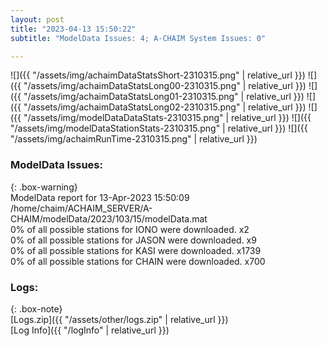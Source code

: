 ```yaml
---
layout: post
title: "2023-04-13 15:50:22"
subtitle: "ModelData Issues: 4; A-CHAIM System Issues: 0"

---
```


![]({{ "/assets/img/achaimDataStatsShort-2310315.png" | relative_url }})
![]({{ "/assets/img/achaimDataStatsLong00-2310315.png" | relative_url }})
![]({{ "/assets/img/achaimDataStatsLong01-2310315.png" | relative_url }})
![]({{ "/assets/img/achaimDataStatsLong02-2310315.png" | relative_url }})
![]({{ "/assets/img/modelDataDataStats-2310315.png" | relative_url }})
![]({{ "/assets/img/modelDataStationStats-2310315.png" | relative_url }})
![]({{ "/assets/img/achaimRunTime-2310315.png" | relative_url }})


### ModelData Issues:  
  
{: .box-warning}  
 ModelData report for 13-Apr-2023 15:50:09   
 /home/chaim/ACHAIM_SERVER/A-CHAIM/modelData/2023/103/15/modelData.mat   
 0% of all possible stations for IONO were downloaded. x2   
 0% of all possible stations for JASON were downloaded. x9   
 0% of all possible stations for KASI were downloaded. x1739   
 0% of all possible stations for CHAIN were downloaded. x700   
  


### Logs:  
  
{: .box-note}  
[Logs.zip]({{ "/assets/other/logs.zip" | relative_url }})  
[Log Info]({{ "/logInfo" | relative_url }})  
